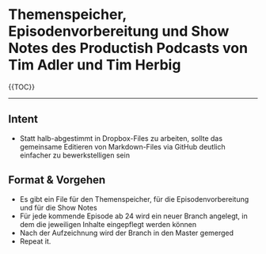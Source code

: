 # Themenspeicher, Episodenvorbereitung und Show Notes des Productish Podcasts von Tim Adler und Tim Herbig

{{TOC}}

***

## Intent
- Statt halb-abgestimmt in Dropbox-Files zu arbeiten, sollte das gemeinsame Editieren von Markdown-Files via GitHub deutlich einfacher zu bewerkstelligen sein

## Format & Vorgehen
- Es gibt ein File für den Themenspeicher, für die Episodenvorbereitung und für die Show Notes
- Für jede kommende Episode ab 24 wird ein neuer Branch angelegt, in dem die jeweiligen Inhalte eingepflegt werden können
- Nach der Aufzeichnung wird der Branch in den Master gemerged
- Repeat it.